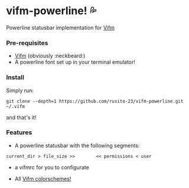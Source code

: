 # vifm-powerline! :sweat_drops:

Powerline statusbar implementation for [Vifm](http://vifm.info) 

### Pre-requisites

- [Vifm](http://vifm.info) (obviously :neckbeard:)
- A powerline font set up in your terminal emulator!

### Install

Simply run:
```
git clone --depth=1 https://github.com/rusito-23/vifm-powerline.git ~/.vifm
```
and that's it!

### Features

- A powerline statusbar with the following segments:

```
current_dir > file_size >>        << permissions < user
```

- a vifmrc for you to configurate

- All [Vifm colorschemes!](https://vifm.info/colorschemes.shtml)
